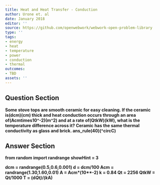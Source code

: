```yaml
---
title: Heat and Heat Transfer - Conduction
author: Urone et. al
date: January 2018
editor: ''
source: https://github.com/openwebwork/webwork-open-problem-library
type: ''
tags:
- energy
- heat
- temperature
- power
- conduction
- thermal
outcomes:
- TBD
assets: ''
---
```


## Question Section 

<b>
Some stove tops are smooth ceramic for easy cleaning. If the ceramic is(dcm)(cm) thick and heat conduction occurs through an area of(Acmtimes10^-2)(m^2) and at a rate of(QtkW)(kW), what is the temperature difference across it? Ceramic has the same thermal conductivity as glass and brick.
ans_rule(40)(^circC)


## Answer Section

from random import randrange
showHint = 3

dcm = randrange(0.5,0.6,0.001)
d = dcm/100
Acm = randrange(1.30,1.60,0.01)
A = Acm*(10**-2)
k = 0.84
Qt = 2256
QtkW = Qt/1000
T = (d*Qt)/(k*A)